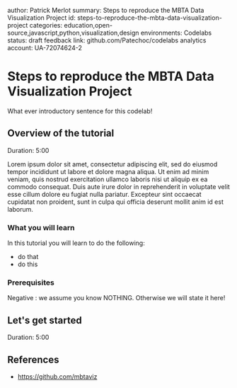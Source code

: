 author:            Patrick Merlot
summary:           Steps to reproduce the MBTA Data Visualization Project
id:                steps-to-reproduce-the-mbta-data-visualization-project
categories:        education,open-source,javascript,python,visualization,design
environments:      Codelabs
status:            draft
feedback link:     github.com/Patechoc/codelabs
analytics account: UA-72074624-2

# Steps to reproduce the MBTA Data Visualization Project

What ever introductory sentence for this codelab!


## Overview of the tutorial
Duration: 5:00

Lorem ipsum dolor sit amet, consectetur adipiscing elit, sed do eiusmod tempor incididunt ut labore et dolore magna aliqua. Ut enim ad minim veniam, quis nostrud exercitation ullamco laboris nisi ut aliquip ex ea commodo consequat. Duis aute irure dolor in reprehenderit in voluptate velit esse cillum dolore eu fugiat nulla pariatur. Excepteur sint occaecat cupidatat non proident, sunt in culpa qui officia deserunt mollit anim id est laborum.

### What you will learn

In this tutorial you will learn to do the following:

* do that
* do this

### Prerequisites

Negative
: we assume you know NOTHING. Otherwise we will state it here!


## Let's get started
Duration: 5:00



## References

- https://github.com/mbtaviz
